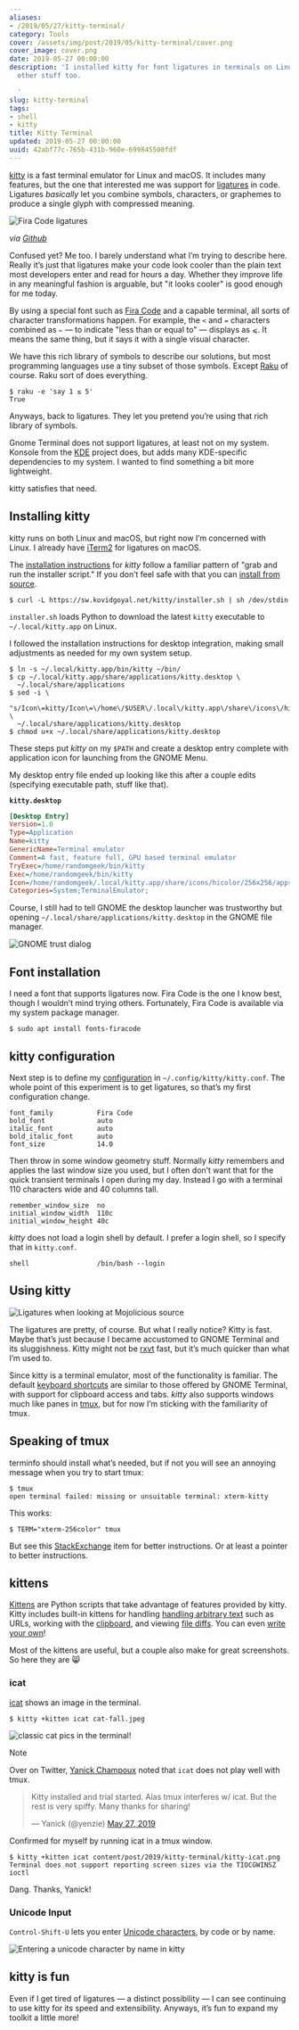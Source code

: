 ```yaml
---
aliases:
- /2019/05/27/kitty-terminal/
category: Tools
cover: /assets/img/post/2019/05/kitty-terminal/cover.png
cover_image: cover.png
date: 2019-05-27 00:00:00
description: 'I installed kitty for font ligatures in terminals on Linux, but it does
  other stuff too.

  '
slug: kitty-terminal
tags:
- shell
- kitty
title: Kitty Terminal
updated: 2019-05-27 00:00:00
uuid: 42abf77c-765b-431b-960e-699845508fdf
---
```


[kitty](https://sw.kovidgoyal.net/kitty/index.html) is a fast terminal
emulator for Linux and macOS. It includes many features, but the one
that interested me was support for
[ligatures](https://en.wikipedia.org/wiki/Typographic_ligature) in code.
Ligatures *basically* let you combine symbols, characters, or graphemes
to produce a single glyph with compressed meaning.

![Fira Code ligatures](/assets/img/post/2019/05/kitty-terminal/all_ligatures.png)

*via [Github](https://github.com/tonsky/FiraCode/blob/master/showcases/all_ligatures.png)*

Confused yet? Me too. I barely understand what I’m trying to describe
here. Really it’s just that ligatures make your code look cooler than
the plain text most developers enter and read for hours a day. Whether
they improve life in any meaningful fashion is arguable, but "it looks
cooler" is good enough for me today.

By using a special font such as [Fira
Code](https://github.com/tonsky/FiraCode) and a capable terminal, all
sorts of character transformations happen. For example, the `<` and `=`
characters combined as `⇐` — to indicate "less than or equal to" —
displays as `⩽`. It means the same thing, but it says it with a single
visual character.

[Raku]: /tag/raku-lang

We have this rich library of symbols to describe our solutions, but most
programming languages use a tiny subset of those symbols. Except
[Raku][] of course. Raku sort of does everything.

    $ raku -e 'say 1 ≤ 5'
    True

Anyways, back to ligatures. They let you pretend you’re using that rich
library of symbols.

Gnome Terminal does not support ligatures, at least not on my system.
Konsole from the [KDE](https://www.kde.org/) project does, but adds many
KDE-specific dependencies to my system. I wanted to find something a bit
more lightweight.

kitty satisfies that need.

## Installing kitty

kitty runs on both Linux and macOS, but right now I’m concerned with
Linux. I already have [iTerm2](https://iterm2.com/) for ligatures on
macOS.

The [installation
instructions](https://sw.kovidgoyal.net/kitty/binary.html) for *kitty*
follow a familiar pattern of "grab and run the installer script." If you
don’t feel safe with that you can [install from
source](https://sw.kovidgoyal.net/kitty/build.html).

    $ curl -L https://sw.kovidgoyal.net/kitty/installer.sh | sh /dev/stdin

`installer.sh` loads Python to download the latest `kitty` executable to
`~/.local/kitty.app` on Linux.

I followed the installation instructions for desktop integration, making
small adjustments as needed for my own system setup.

    $ ln -s ~/.local/kitty.app/bin/kitty ~/bin/
    $ cp ~/.local/kitty.app/share/applications/kitty.desktop \
      ~/.local/share/applications
    $ sed -i \
      "s/Icon\=kitty/Icon\=\/home\/$USER\/.local\/kitty.app\/share\/icons\/hicolor\/256x256\/apps\/kitty.png/g" \
      ~/.local/share/applications/kitty.desktop
    $ chmod u+x ~/.local/share/applications/kitty.desktop

These steps put *kitty* on my `$PATH` and create a desktop entry
complete with application icon for launching from the GNOME Menu.

My desktop entry file ended up looking like this after a couple edits
(specifying executable path, stuff like that).

**`kitty.desktop`**

```ini
[Desktop Entry]
Version=1.0
Type=Application
Name=kitty
GenericName=Terminal emulator
Comment=A fast, feature full, GPU based terminal emulator
TryExec=/home/randomgeek/bin/kitty
Exec=/home/randomgeek/bin/kitty
Icon=/home/randomgeek/.local/kitty.app/share/icons/hicolor/256x256/apps/kitty.png
Categories=System;TerminalEmulator;
```

Course, I still had to tell GNOME the desktop launcher was trustworthy
but opening `~/.local/share/applications/kitty.desktop` in the GNOME
file manager.

![GNOME trust dialog](/assets/img/post/2019/05/kitty-terminal/gnome-trust.png)

## Font installation

I need a font that supports ligatures now. Fira Code is the one I know
best, though I wouldn’t mind trying others. Fortunately, Fira Code is
available via my system package manager.

    $ sudo apt install fonts-firacode

## kitty configuration

Next step is to define my
[configuration](https://sw.kovidgoyal.net/kitty/conf.html) in
`~/.config/kitty/kitty.conf`. The whole point of this experiment is to
get ligatures, so that’s my first configuration change.

    font_family           Fira Code
    bold_font             auto
    italic_font           auto
    bold_italic_font      auto
    font_size             14.0

Then throw in some window geometry stuff. Normally *kitty* remembers and
applies the last window size you used, but I often don’t want that for
the quick transient terminals I open during my day. Instead I go with a
terminal 110 characters wide and 40 columns tall.

    remember_window_size  no
    initial_window_width  110c
    initial_window_height 40c

*kitty* does not load a login shell by default. I prefer a login shell,
so I specify that in `kitty.conf`.

    shell                 /bin/bash --login

## Using kitty

![Ligatures when looking at Mojolicious source](/assets/img/post/2019/05/kitty-terminal/mojolicious.png)

The ligatures are pretty, of course. But what I really notice? Kitty is
fast. Maybe that’s just because I became accustomed to GNOME Terminal
and its sluggishness. Kitty might not be
[rxvt](http://rxvt.sourceforge.net/) fast, but it’s much quicker than
what I’m used to.

Since kitty is a terminal emulator, most of the functionality is
familiar. The default [keyboard
shortcuts](https://sw.kovidgoyal.net/kitty/index.html#tabs-and-windows)
are similar to those offered by GNOME Terminal, with support for
clipboard access and tabs. *kitty* also supports windows much like panes
in [tmux](https://github.com/tmux/tmux/wiki), but for now I’m sticking
with the familiarity of tmux.

## Speaking of tmux

terminfo should install what’s needed, but if not you will see an
annoying message when you try to start tmux:

    $ tmux
    open terminal failed: missing or unsuitable terminal: xterm-kitty

This works:

    $ TERM="xterm-256color" tmux

But see this
[StackExchange](https://unix.stackexchange.com/questions/470676/tmux-under-kitty-terminal)
item for better instructions. Or at least a pointer to better
instructions.

## kittens

[Kittens](https://sw.kovidgoyal.net/kitty/index.html#kittens) are Python
scripts that take advantage of features provided by kitty. Kitty
includes built-in kittens for handling [handling arbitrary
text](https://sw.kovidgoyal.net/kitty/kittens/hints.html) such as URLs,
working with the
[clipboard](https://sw.kovidgoyal.net/kitty/kittens/clipboard.html), and
viewing [file diffs](https://sw.kovidgoyal.net/kitty/kittens/diff.html).
You can even [write your
own](https://sw.kovidgoyal.net/kitty/kittens/custom.html)\!

Most of the kittens are useful, but a couple also make for great
screenshots. So here they are 😸

### icat

[icat](https://sw.kovidgoyal.net/kitty/kittens/icat.html) shows an image
in the terminal.

    $ kitty +kitten icat cat-fall.jpeg

![classic cat pics in the terminal!](/assets/img/post/2019/05/kitty-terminal/kitty-icat.png)

<aside class="admonition note">
<p class="admonition-title">Note</p>

Over on Twitter, [Yanick Champoux](http://techblog.babyl.ca/) noted that
`icat` does not play well with tmux.

<blockquote class="twitter-tweet"><p lang="en" dir="ltr">Kitty installed and trial started. Alas tmux interferes w/ icat. But the rest is very spiffy. Many thanks for sharing!</p>&mdash; Yanick (@yenzie) <a href="https://twitter.com/yenzie/status/1133131184089681920?ref_src=twsrc%5Etfw">May 27, 2019</a></blockquote> <script async src="https://platform.twitter.com/widgets.js" charset="utf-8"></script>
Confirmed for myself by running icat in a tmux window.

    $ kitty +kitten icat content/post/2019/kitty-terminal/kitty-icat.png
    Terminal does not support reporting screen sizes via the TIOCGWINSZ ioctl

Dang. Thanks, Yanick!

</aside>

### Unicode Input

`Control-Shift-U` lets you enter [Unicode
characters](https://sw.kovidgoyal.net/kitty/kittens/unicode-input.html),
by code or by name.

![Entering a unicode character by name in kitty](/assets/img/post/2019/05/kitty-terminal/unicode-entry.png)

## kitty is fun

Even if I get tired of ligatures — a distinct possibility — I can see
continuing to use kitty for its speed and extensibility. Anyways, it’s
fun to expand my toolkit a little more\!
